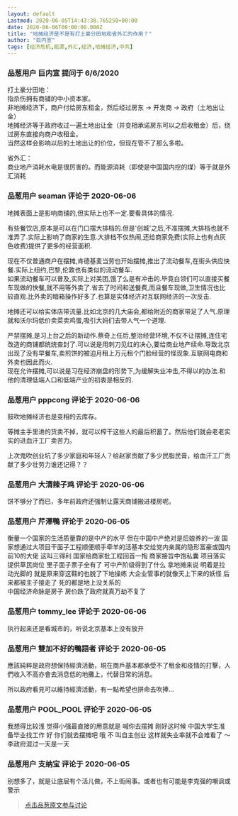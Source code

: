 ```yaml
---
layout: default
Lastmod: 2020-06-05T14:43:38.765250+00:00
date: 2020-06-06T00:00:00.000Z
title: "地摊经济是不是有打土豪分田地和省外汇的作用？"
author: "巨内宣"
tags: [经济危机,能源,外汇,经济,地摊经济,中共]
---
```



### 品葱用户 **巨内宣** 提问于 6/6/2020
    
打土豪分田地：  
指杀伤拥有商铺的中小资本家。  
非地摊经济下，商户付给房东租金，然后经过房东 -> 开发商 -> 政府（土地出让金）  
地摊经济等于政府收过一遍土地出让金（并变相承诺房东可以之后收租金）后，绕过房东直接向商户收租金。  
当然这样会影响以后的土地出让的价位，但现在管不了那么多啦。  
  
省外汇：  
商业地产消耗水电是很厉害的。而能源消耗（即使是中国国内挖的煤）等于就是外汇消耗
    
                

### 品葱用户 **seaman** 评论于 2020-06-06
        
地摊表面上是影响商铺的,但实际上也不一定.要看具体的情况.  
  
有些餐饮店,原本是可以在门口摆大排档的.但是'创城'之后,不准摆摊,大排档也就不准弄了.实际上影响了商家的生意.大排档不仅热闹,还给商家免费(实际上也有点灰色收费)提供了更多的经营面积.  
  
现在不仅普通商户在摆摊,肯德基麦当劳也开始摆摊,推出了流动餐车,在街头供应快餐.实际上纽约,巴黎,伦敦也有类似的流动餐车.  
如果流动餐车可以普及,实际上对美团,饿了么是有冲击的.毕竟白领们可以直接买餐车现做的快餐,就不用等外卖了.省去了时间和送餐费,而且餐车现做,卫生情况也比较直观.比外卖的暗箱操作好多了.也算是实体经济对互联网经济的一次反击.  
  
地摊还可以给实体店带流量.比如北京的几大庙会,都给附近的商家带足了人气.原理就和沃尔玛低价卖菜卖鸡蛋,吸引大妈们去带人气一个道理.  
  
严禁摆摊,是习上台之后的新动作.蔡奇上任后,整治经营环境,不仅不让摆摊,连住宅改造的商铺都统统查封了.可以说是用刺刀见红的决心,要给商业地产续命.导致北京出现了没有早餐车,卖煎饼的被迫月租上万元租个门脸经营的怪现象.互联网电商和外卖也因此而火.  
现在允许摆摊,可以说是习在经济崩盘的形势下,为缓解失业冲击,不得以的办法.和他的清理低端人口和低端产业的初衷是相反的.
        
                

### 品葱用户 **pppcong** 评论于 2020-06-06
        
鼓吹地摊经济也是变相的去库存。  
  
等摊主手里进的货卖不掉，就可以榨干这些人的最后积蓄了。然后他们就会老老实实的进血汗工厂卖苦力。  
  
上次鬼吹创业坑了多少家庭和年轻人？给赵家贡献了多少民脂民膏，给血汗工厂贡献了多少壮劳力谁还记得？？
        
                

### 品葱用户 **大清辣子鸡** 评论于 2020-06-06
        
饼不够分了而已，多年前政府还强制让露天商铺搬进楼房呢。
        
                

### 品葱用户 **芹澤鴨** 评论于 2020-06-05
        
衡量一个国家的生活质量靠的是中产的水平 但在中国中产绝对是后娘养的一波 国家想通过大项目干面子工程顺便顺手牵羊的活基本交给党内亲属的隐形富豪或国内前10的大佬 这叫三得利 国家给商家批工程回首一掏 商家接旨中饱私囊 项目落实提供草民岗位 里子面子票子全有了 可中产阶级得到了什么 拿地摊来说 明着是拉动光脚的 就是原来穿这鞋的也脱了下地操练 大企业管事的就像天上下来的妖怪 后来都被主子接走了 死的都是地上没关系的   
中国经济命脉是房子 房价跌了政府就真万劫不复了
        
                

### 品葱用户 **tommy_lee** 评论于 2020-06-06
        
执行起来还是看城市的，听说北京基本上没有放开
        
                

### 品葱用户 **雙加不好的鴨語者** 评论于 2020-06-05
        
應該純粹是政府想保持經濟活動，現在商戶基本都承受不了租金和疫情的打擊，人們收入不高亦會去消息低的地攤上，代替日常的消息。  
  
所以政府看見可以維持經濟活動，有一點希望也拼命去吹捧…
        
                

### 品葱用户 **POOL_POOL** 评论于 2020-06-05
        
我想得比较浅 觉得小强最直接的用意就是 喊你去摆摊 刚好这时候 中国大学生准备毕业找工作 好 你们就去摆摊吧 哦 不 叫自主创业 这样就失业率就不会难看了 ～李政府混过一天是一天
        
                

### 品葱用户 **支纳宝** 评论于 2020-06-05
        
别想多了，就是让底层有个活儿做，不上街闹事。或者也有可能是李克强的嘲讽或警示
        
                





> [点击品葱原文参与讨论](https://pincong.rocks/question/26780?warning)

